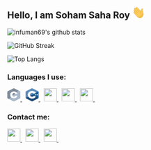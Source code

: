 ## Hello, I am Soham Saha Roy <img src="https://raw.githubusercontent.com/ABSphreak/ABSphreak/master/gifs/Hi.gif" width="30px">

![infuman69's github stats](https://github-readme-stats.vercel.app/api?username=infuman69&show_icons=true&include_all_commits=true&theme=dark)

![GitHub Streak](https://github-readme-streak-stats.herokuapp.com/?user=infuman69&theme=dark)

![Top Langs](https://github-readme-stats.vercel.app/api/top-langs/?username=infuman69&theme=dark)

### Languages I use:
<p>
    <a href = "c">
        <img src = "resources/c.svg" width = "30" height = "30">
    </a> &nbsp;
    <a href = "c++">
        <img src = "resources/cpp.svg" width = "30" height = "30">
    </a> &nbsp;
    <a href = "html">
        <img src = "https://www.vectorlogo.zone/logos/w3_html5/w3_html5-icon.svg" width = "30" height = "30">
    </a> &nbsp;
    <a href = "css">
        <img src = "https://upload.wikimedia.org/wikipedia/commons/d/d5/CSS3_logo_and_wordmark.svg" width = "30" height = "30">
    </a> &nbsp;
    <a href = "python">
        <img src = "https://www.vectorlogo.zone/logos/python/python-icon.svg" width = "30" height = "30">
    </a> &nbsp;
</p>

### Contact me:
<p>
    <a href = "https://www.linkedin.com/in/soham-saharoy-788115206/">
        <img src = "https://www.vectorlogo.zone/logos/linkedin/linkedin-tile.svg" width = "30" height = "30">
    </a> &nbsp;
    <a href = "mailto:saharoy.soham123@gmail.com">
        <img src = "https://www.vectorlogo.zone/logos/gmail/gmail-icon.svg" width = "30" height = "30">
    </a> &nbsp;
    <a href = "https://www.instagram.com/n.i.b.asin90/">
        <img src = "https://www.vectorlogo.zone/logos/instagram/instagram-icon.svg" width = "30" height = "30">
    </a> &nbsp;
</p>
